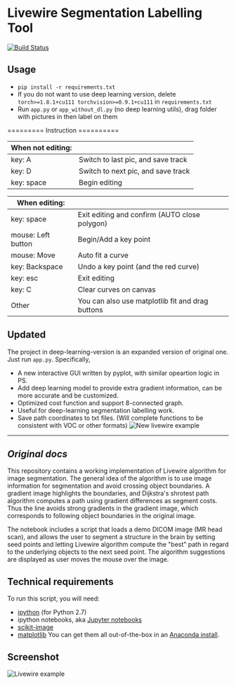 # Livewire Segmentation Labelling Tool
[![Build Status](https://travis-ci.org/pdyban/livewire.svg?branch=master)](https://travis-ci.org/pdyban/livewire)  <!--[![Documentation Status](http://readthedocs.org/projects/livewire-segmentation/badge/?version=latest)](http://livewire-segmentation.readthedocs.org/en/latest/?badge=latest)-->

## Usage
* `pip install -r requirements.txt`
* If you do not want to use deep learning version, delete `torch>=1.8.1+cu111 torchvision>=0.9.1+cu111` in `requirements.txt`
* Run `app.py` or `app_without_dl.py` (no deep learning utils), drag folder with pictures in then label on them

=========  Instruction  ==========

| When not editing: | |
|---|---|
|key: A|           Switch to last pic, and save track | 
|key: D|           Switch to next pic, and save track | 
|key: space|       Begin editing  |

| When editing: | |
|---|---|
|key: space|       Exit editing and confirm (AUTO close polygon)  |
|mouse: Left button|   Begin/Add a key point  |
|mouse: Move|          Auto fit a curve  |
|key: Backspace|       Undo a key point (and the red curve) |
|key: esc            | Exit editing|
|key: C|           Clear curves on canvas |
|Other| You can also use matplotlib fit and drag buttons|

## Updated
The project in deep-learning-version is an expanded version of original one. Just run `app.py`. Specifically,

* A new interactive GUI written by pyplot, with similar opeartion logic in PS.
* Add deep learning model to provide extra gradient information, can be more accurate and be customized.
* Optimized cost function and support 8-connected graph.
* Useful for deep-learning segmentation labelling work.
* Save path coordinates to txt files. (Will complete functions to be consistent with VOC or other formats)
![New livewire example](demo.gif)

---
## _Original docs_
This repository contains a working implementation of Livewire algorithm for image segmentation. The general idea of the algorithm is to use image information for segmentation and avoid crossing object boundaries. A gradient image highlights the boundaries, and Dijkstra's shrotest path algorithm computes a path using gradient differences as segment costs. Thus the line avoids strong gradients in the gradient image, which corresponds to following object boundaries in the original image.

The notebook includes a script that loads a demo DICOM image (MR head scan), and allows the user to segment a structure in the brain by setting seed points and letting Livewire algorithm compute the "best" path in regard to the underlying objects to the next seed point. The algorithm suggestions are displayed as user moves the mouse over the image.

## Technical requirements
To run this script, you will need:
- [ipython](http://ipython.org) (for Python 2.7)
- ipython notebooks, aka [Jupyter notebooks](http://jupyter.org)
- [scikit-image](http://scikit-image.org)
- [matplotlib](http://matplotlib.org)
You can get them all out-of-the-box in an [Anaconda install](https://www.continuum.io/downloads).

## Screenshot
![Livewire example](screenshot.png)
